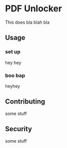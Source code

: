 # PDF Unlocker
This does bla blah bla

## Usage

### set up
hey hey 

### boo bap
heyhey

## Contributing
some stuff

## Security
some stuff
